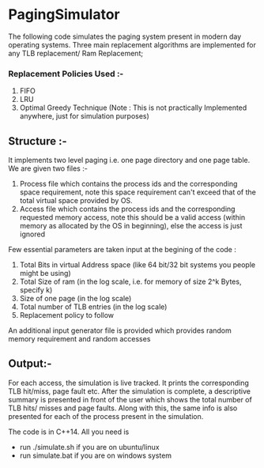 # PagingSimulator

The following code simulates the paging system present in modern day operating systems. Three main replacement algorithms are implemented for any TLB replacement/ Ram Replacement;

### Replacement Policies Used :-
1. FIFO
2. LRU
3. Optimal Greedy Technique (Note : This is not practically Implemented anywhere, just for simulation purposes)

## Structure :-
It implements two level paging i.e. one page directory and one page table.  
We are given two files :-  
1. Process file which contains the process ids and the corresponding space requirement, note this space requirement can't exceed that of the total virtual space provided by OS.
2. Access file which contains the process ids and the corresponding requested memory access, note this should be a valid access (within memory as allocated by the OS in beginning), else the access is just ignored

Few essential parameters are taken input at the begining of the code :  
1. Total Bits in virtual Address space (like 64 bit/32 bit systems you people might be using)
2. Total Size of ram (in the log scale, i.e. for memory of size 2^k Bytes, specify k)
3. Size of one page (in the log scale)
4. Total number of TLB entries (in the log scale)
5. Replacement policy to follow

An additional input generator file is provided which provides random memory requirement and random accesses  

## Output:-
For each access, the simulation is live tracked. It prints the corresponding TLB hit/miss, page fault etc.
After the simulation is complete, a descriptive summary is presented in front of the user which shows the total number of TLB hits/ misses and page faults. Along with this, the same info is also presented for each of the process present in the simulation.  

The code is in C++14. All you need is 
* run ./simulate.sh if you are on ubuntu/linux
* run simulate.bat if you are on windows system